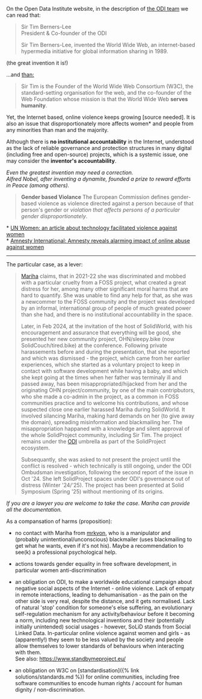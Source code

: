 On the Open Data Institute website, in the description of [the ODI team](https://theodi.org/about-the-odi/the-odi-team/) we can read that:

> Sir Tim Berners-Lee \
> President & Co-founder of the ODI
> 
> Sir Tim Berners-Lee, invented the World Wide Web, an internet-based hypermedia initiative for global information sharing in 1989.

(the great invention it is!)

...and [than:](https://theodi.org/profile/tim-berners-lee/)

> Sir Tim is the Founder of the World Wide Web Consortium (W3C), the standard-setting organisation for the web, and the co-founder of the Web Foundation whose mission is that the World Wide Web **serves humanity**. 

Yet, the Internet based, online violence keeps growing [source needed]. It is also an issue that disproportionately more affects women\* and people from any minorities than man and the majority.

Although there is **no institutional accountability** in the Internet, 
understood as the lack of reliable governance and protection structures in many digital (including free and open-source) projects, which is a systemic issue, 
one may consider the **inventor's accountability**. 

_Even the greatest invention may need a correction. \
Alfred Nobel, after inventing a dynamite, founded a prize to reward efforts in Peace (among others)._

> **Gender based Violance**
> The European Commission defines gender-based violence as violence directed against a person because of that person's gender or _violation that affects persons of a particular gender disproportionately_. 

\* [UN Women: an article about technology facilitated violence against women](https://www.unwomen.org/en/articles/faqs/digital-abuse-trolling-stalking-and-other-forms-of-technology-facilitated-violence-against-women) \
\* [Amnesty International: Amnesty reveals alarming impact of online abuse against women](https://www.amnesty.org/en/latest/press-release/2017/11/amnesty-reveals-alarming-impact-of-online-abuse-against-women/)

---

The particular case, as a lever:

> [Mariha](https://github.com/mariha) claims, that in 2021-22 she was discriminated and mobbed with a particular cruelty from a FOSS project, what created a great distress for her, among many other significant moral harms that are hard to quantify. She was unable to find any help for that, as she was a newcommer to the FOSS community and the project was developed by an informal, international group of people of much greated power than she had, and there is no institutional accountability in the space.
> 
> Later, in Feb 2024, at the invitation of the host of SolidWorld, with his encouragement and assurance that everything will be good, she presented her new community project, OHN/sleepy.bike (now SolidCouch/tired.bike) at the conference. Following private harassements before and during the presentation, that she reported and which was dismissed - the project, which came from her earlier experiences, which she started as a voluntary project to keep in contact with software development while having a baby, and which she kept going at the times when her father was terminaly ill and passed away, has been misappropriated/hijacked from her and the originating OHN project/community, by one of the main contripbutors, who she made a co-admin in the project, as a common in FOSS communities practice and to welcome his contributions, and whose suspected close one earlier harassed Mariha during SolidWorld. It involved silancing Mariha, making hard demands on her (to give away the domain), spreading misinformation and blackmailing her. The misappropriation happaned with a knowledge and silent approval of the whole SolidProject community, including Sir Tim. The project remains under the [ODI](https://theodi.org/) umbrella as part of the SolidProject ecosystem. 
> 
> Subsequantly, she was asked to not present the project until the conflict is resolved - which technically is still ongoing, under the ODI Ombudsman investigation, following the second report of the issue in Oct '24. She left SolidProject spaces under ODI's governance out of distress (Winter '24/'25). The project has been presented at Solid Symposium (Spring '25) without mentioning of its origins.

_If you are a lawyer you are welcome to take the case. Mariha can provide all the documentation._

As a compansation of harms (proposition):

- no contact with Mariha from [mrkvon](https://mrkvon.org/blog/announcing-solidcouch/), who is a manipulator and (probably unintentional/unconscious) blackmailer (uses blackmailing to get what he wants, even if it's not his). Maybe a recommendation to see(k) a professional psychological help.

- actions towards gender equality in free software development, in particular women anti-discrimination

- an obligation on ODI, to make a worldwide educational campaign about negative social aspects of the Internet - online violence. Lack of empaty in remote interactions, leading to dehumanisation - as the pain on the other side is very real, despite the distance, and it gets normalised. Lack of natural 'stop' condition for someone's else suffering, an evolutionary self-regulation mechanism for any activity/behaviour before it becoming a norm, including new technological inventions and their (potentially initially unintended) social usages - however, SoLiD stands from Social Linked Data.
In-particular online violence against women and girls - as (apparently!) they seem to be less valued by the society and people allow themselves to lower standards of behaviours when interacting with them.\
See also: https://www.standbymeproject.eu/

+ an obligation on W3C on [standardisation]({% link solutions/standards.md %}) for online communities, including free software communities to encode human rights / account for human dignity / non-discrimination.


